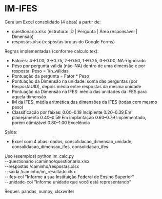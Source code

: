 # IM-IFES
Gera um Excel consolidado (4 abas) a partir de:
- questionario.xlsx (estrutura: ID | Pergunta | Área responsável | Dimensão)
- respostas.xlsx (respostas brutas do Google Forms)

Regras implementadas (conforme calculo.tex):
- Fatores: 4->1.00, 3->0.75, 2->0.50, 1->0.25, 0->0.00, NA->ignorado
- Peso por pergunta válida (não-NA) dentro de uma dimensão e por resposta: Peso = 1/n_válidas
- Pontuação da pergunta = Fator * Peso
- Pontuação da Dimensão na unidade: soma das perguntas (por RespostaUID), depois média entre respostas da mesma unidade
- Pontuação da Dimensão na IFES: média das unidades da IFES para aquela dimensão
- IM da IFES: média aritmética das dimensões da IFES (todas com mesmo peso)
- Classificação por faixas:
    0.00–0.19 Incipiente
    0.20–0.39 Em planejamento
    0.40–0.59 Em implantação
    0.60–0.79 Implementado, porém otimizável
    0.80–1.00 Excelência

Saída:
- Excel com 4 abas: dados, consolidacao_dimensao_unidade, consolidacao_dimensao_ifes, consolidacao_ifes

Uso (exemplos)
    python im_calc.py \
        --questionario /caminho/questionario.xlsx \
        --respostas /caminho/respostas.xlsx \
        --saida /caminho/im_resultado.xlsx \
        --ifes-col "Informe a sua Instituição Federal de Ensino Superior" \
        --unidade-col "Informe unidade que você está representando"

Requer: pandas, numpy, xlsxwriter